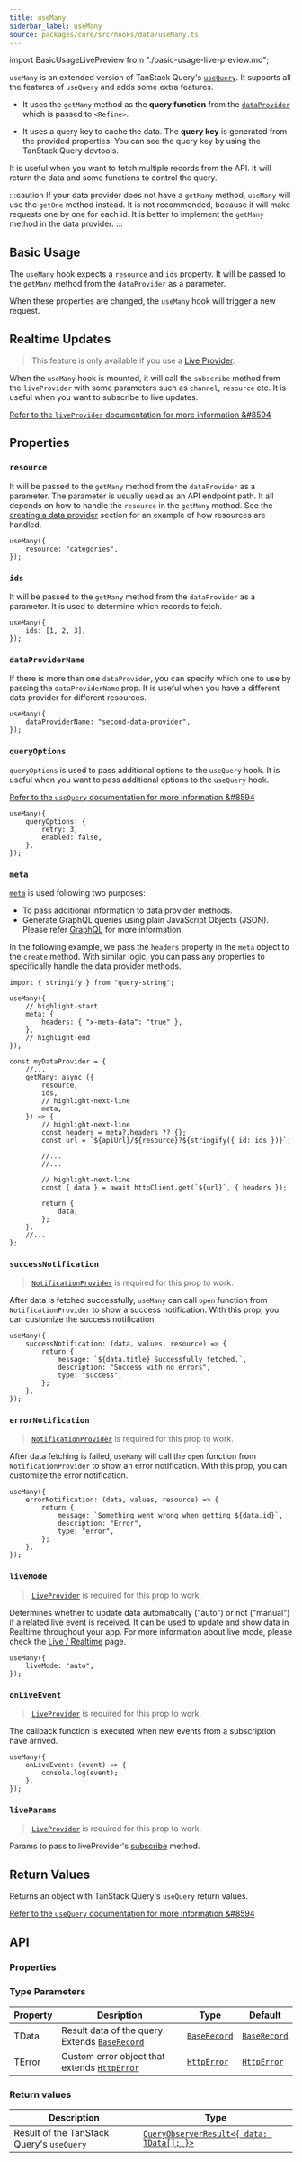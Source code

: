 ```yaml
---
title: useMany
siderbar_label: useMany
source: packages/core/src/hooks/data/useMany.ts
---
```


import BasicUsageLivePreview from "./basic-usage-live-preview.md";

`useMany` is an extended version of TanStack Query's [`useQuery`](https://tanstack.com/query/v4/docs/react/reference/useQuery). It supports all the features of `useQuery` and adds some extra features.

-   It uses the `getMany` method as the **query function** from the [`dataProvider`](/api-reference/core/providers/data-provider.md) which is passed to `<Refine>`.

-   It uses a query key to cache the data. The **query key** is generated from the provided properties. You can see the query key by using the TanStack Query devtools.

It is useful when you want to fetch multiple records from the API. It will return the data and some functions to control the query.

:::caution
If your data provider does not have a `getMany` method, `useMany` will use the `getOne` method instead. It is not recommended, because it will make requests one by one for each id. It is better to implement the `getMany` method in the data provider.
:::

## Basic Usage

The `useMany` hook expects a `resource` and `ids` property. It will be passed to the `getMany` method from the `dataProvider` as a parameter.

When these properties are changed, the `useMany` hook will trigger a new request.

<BasicUsageLivePreview />

## Realtime Updates

> This feature is only available if you use a [Live Provider](/docs/api-reference/core/providers/live-provider).

When the `useMany` hook is mounted, it will call the `subscribe` method from the `liveProvider` with some parameters such as `channel`, `resource` etc. It is useful when you want to subscribe to live updates.

[Refer to the `liveProvider` documentation for more information &#8594](/docs/api-reference/core/providers/live-provider)

## Properties

### `resource` <PropTag required />

It will be passed to the `getMany` method from the `dataProvider` as a parameter. The parameter is usually used as an API endpoint path. It all depends on how to handle the `resource` in the `getMany` method. See the [creating a data provider](/docs/tutorial/understanding-dataprovider/create-dataprovider/) section for an example of how resources are handled.

```tsx
useMany({
    resource: "categories",
});
```

### `ids` <PropTag required />

It will be passed to the `getMany` method from the `dataProvider` as a parameter. It is used to determine which records to fetch.

```tsx
useMany({
    ids: [1, 2, 3],
});
```

### `dataProviderName`

If there is more than one `dataProvider`, you can specify which one to use by passing the `dataProviderName` prop. It is useful when you have a different data provider for different resources.

```tsx
useMany({
    dataProviderName: "second-data-provider",
});
```

### `queryOptions`

`queryOptions` is used to pass additional options to the `useQuery` hook. It is useful when you want to pass additional options to the `useQuery` hook.

[Refer to the `useQuery` documentation for more information &#8594](https://tanstack.com/query/v4/docs/react/reference/useQuery)

```tsx
useMany({
    queryOptions: {
        retry: 3,
        enabled: false,
    },
});
```

### `meta`

[`meta`](/docs/api-reference/general-concepts/#meta) is used following two purposes:

-   To pass additional information to data provider methods.
-   Generate GraphQL queries using plain JavaScript Objects (JSON). Please refer [GraphQL](/docs/advanced-tutorials/data-provider/graphql/#edit-page) for more information.

In the following example, we pass the `headers` property in the `meta` object to the `create` method. With similar logic, you can pass any properties to specifically handle the data provider methods.

```tsx
import { stringify } from "query-string";

useMany({
    // highlight-start
    meta: {
        headers: { "x-meta-data": "true" },
    },
    // highlight-end
});

const myDataProvider = {
    //...
    getMany: async ({
        resource,
        ids,
        // highlight-next-line
        meta,
    }) => {
        // highlight-next-line
        const headers = meta?.headers ?? {};
        const url = `${apiUrl}/${resource}?${stringify({ id: ids })}`;

        //...
        //...

        // highlight-next-line
        const { data } = await httpClient.get(`${url}`, { headers });

        return {
            data,
        };
    },
    //...
};
```

### `successNotification`

> [`NotificationProvider`](/docs/api-reference/core/providers/notification-provider/) is required for this prop to work.

After data is fetched successfully, `useMany` can call `open` function from `NotificationProvider` to show a success notification. With this prop, you can customize the success notification.

```tsx
useMany({
    successNotification: (data, values, resource) => {
        return {
            message: `${data.title} Successfully fetched.`,
            description: "Success with no errors",
            type: "success",
        };
    },
});
```

### `errorNotification`

> [`NotificationProvider`](/docs/api-reference/core/providers/notification-provider/) is required for this prop to work.

After data fetching is failed, `useMany` will call the `open` function from `NotificationProvider` to show an error notification. With this prop, you can customize the error notification.

```tsx
useMany({
    errorNotification: (data, values, resource) => {
        return {
            message: `Something went wrong when getting ${data.id}`,
            description: "Error",
            type: "error",
        };
    },
});
```

### `liveMode`

> [`LiveProvider`](/docs/api-reference/core/providers/live-provider/) is required for this prop to work.

Determines whether to update data automatically ("auto") or not ("manual") if a related live event is received. It can be used to update and show data in Realtime throughout your app.
For more information about live mode, please check the [Live / Realtime](/docs/api-reference/core/providers/live-provider/#livemode) page.

```tsx
useMany({
    liveMode: "auto",
});
```

### `onLiveEvent`

> [`LiveProvider`](/docs/api-reference/core/providers/live-provider/) is required for this prop to work.

The callback function is executed when new events from a subscription have arrived.

```tsx
useMany({
    onLiveEvent: (event) => {
        console.log(event);
    },
});
```

### `liveParams`

> [`LiveProvider`](/docs/api-reference/core/providers/live-provider/) is required for this prop to work.

Params to pass to liveProvider's [subscribe](/docs/api-reference/core/providers/live-provider/#subscribe) method.

## Return Values

Returns an object with TanStack Query's `useQuery` return values.

[Refer to the `useQuery` documentation for more information &#8594](https://tanstack.com/query/v4/docs/react/reference/useQuery)

## API

### Properties

<PropsTable module="@refinedev/core/useMany" 
successNotification-default='`false`'
errorNotification-default='"Error (status code: `statusCode`)"'
/>

### Type Parameters

| Property | Desription                                                                                     | Type                                                         | Default                                                      |
| -------- | ---------------------------------------------------------------------------------------------- | ------------------------------------------------------------ | ------------------------------------------------------------ |
| TData    | Result data of the query. Extends [`BaseRecord`](/api-reference/core/interfaces.md#baserecord) | [`BaseRecord`](/api-reference/core/interfaces.md#baserecord) | [`BaseRecord`](/api-reference/core/interfaces.md#baserecord) |
| TError   | Custom error object that extends [`HttpError`](/api-reference/core/interfaces.md#httperror)    | [`HttpError`](/api-reference/core/interfaces.md#httperror)   | [`HttpError`](/api-reference/core/interfaces.md#httperror)   |

### Return values

| Description                               | Type                                                                                                     |
| ----------------------------------------- | -------------------------------------------------------------------------------------------------------- |
| Result of the TanStack Query's `useQuery` | [`QueryObserverResult<{ data: TData[]; }>`](https://tanstack.com/query/v4/docs/react/reference/useQuery) |
